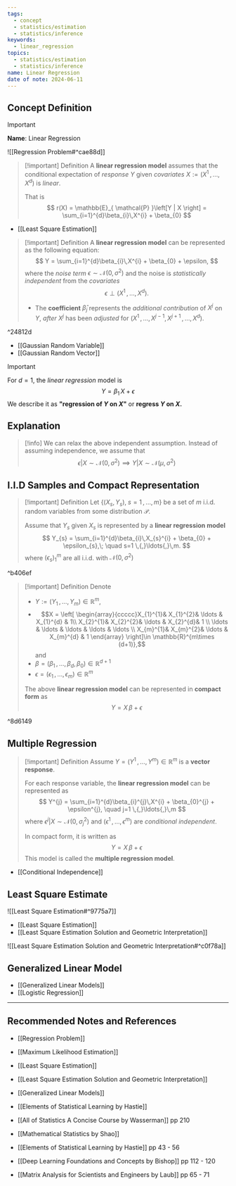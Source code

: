 ```yaml
---
tags:
  - concept
  - statistics/estimation
  - statistics/inference
keywords:
  - linear_regression
topics:
  - statistics/estimation
  - statistics/inference
name: Linear Regression
date of note: 2024-06-11
---
```


## Concept Definition

>[!important]
>**Name**: Linear Regression

![[Regression Problem#^cae88d]]


>[!important] Definition
>A **linear regression model** assumes that the conditional expectation of *response* $Y$ given *covariates* $X := (X^1 \,{,}\ldots{,}\,X^{d})$ is *linear*. 
>
>That is
>$$
> r(X) = \mathbb{E}_{ \mathcal{P} }\left[Y | X  \right] = \sum_{i=1}^{d}\beta_{i}\,X^{i} + \beta_{0}
>$$

- [[Least Square Estimation]]

>[!important] Definition
>A **linear regression model** can be represented as the following equation:
>$$
>Y = \sum_{i=1}^{d}\beta_{i}\,X^{i} + \beta_{0} + \epsilon,
>$$
>where the *noise term* $\epsilon \sim \mathcal{N}(0, \sigma^2)$ and the noise is *statistically independent* from the *covariates* $$\epsilon \perp (X^1 \,{,}\ldots{,}\,X^{d}).$$
>- The **coefficient** $\hat{\beta}_{j}$ represents the *additional contribution* of $X^{j}$ on $Y$, *after* $X^{j}$ has been *adjusted* for $(X^1 \,{,}\ldots{,}\,X^{j-1}, X^{j+1} \,{,}\ldots{,}\,X^{d}).$

^24812d

- [[Gaussian Random Variable]]
- [[Gaussian Random Vector]]

>[!important]
>For $d=1$, the *linear regression* model is 
>$$
>Y = \beta_{1}\,X  + \epsilon
>$$
>We describe it as **"regression of $Y$ on $X$"** or **regress $Y$ on $X$.**


## Explanation

>[!info]
>We can relax the above independent assumption. Instead of assuming independence, we assume that 
>$$
>\epsilon |X \sim \mathcal{N}(0, \sigma^2) \implies Y|X \sim \mathcal{N}(\mu, \sigma^2)
>$$

## I.I.D Samples and Compact Representation

>[!important] Definition
>Let $\left\{ (X_{s}, Y_{s}),\; s=1\,{,}\ldots{,}\,m \right\}$ be a set of $m$ i.i.d. random variables from some distribution $\mathcal{P}$. 
>
>Assume that $Y_{s}$ given $X_{s}$ is represented by a **linear regression model**
>$$
>Y_{s} = \sum_{i=1}^{d}\beta_{i}\,X_{s}^{i} + \beta_{0} + \epsilon_{s},\; \quad s=1 \,{,}\ldots{,}\,m.
>$$
>where $(\epsilon_{s})_{1}^{m}$ are all i.i.d. with $\mathcal{N}(0,\sigma^2)$

^b406ef

>[!important] Definition
>Denote 
>- $Y := (Y_{1} \,{,}\ldots{,}\,Y_{m})\in \mathbb{R}^{m}$,  
>- $$X = \left[ \begin{array}{ccccc}X_{1}^{1}& X_{1}^{2}& \ldots & X_{1}^{d} & 1\\ X_{2}^{1}& X_{2}^{2}& \ldots & X_{2}^{d}& 1 \\ \ldots & \ldots & \ldots & \ldots & \ldots \\ X_{m}^{1}& X_{m}^{2}& \ldots & X_{m}^{d} & 1  \end{array} \right]\in \mathbb{R}^{m\times (d+1)},$$ and 
>- $\beta = (\beta_{1} \,{,}\ldots{,}\,\beta_{d}, \beta_{0})\in \mathbb{R}^{d+1}$
>- $\epsilon = (\epsilon_{1} \,{,}\ldots{,}\,\epsilon_{m})\in \mathbb{R}^{m}$
>
>The above **linear regression model** can be represented in **compact form** as
>$$
>Y = X\,\beta + \epsilon
>$$

^8d6149

## Multiple Regression

>[!important] Definition
>Assume $Y =(Y^1 \,{,}\ldots{,}\,Y^m)\in \mathbb{R}^m$ is a **vector response**.
>
 >For each response variable, the **linear regression model** can be represented as 
>$$
>Y^{j} = \sum_{i=1}^{d}\beta_{i}^{j}\,X^{i} + \beta_{0}^{j} + \epsilon^{j}, \quad j=1 \,{,}\ldots{,}\,m
>$$ 
>where $\epsilon^j | X \sim \mathcal{N}(0, \sigma_{j}^2)$ and $(\epsilon^1 \,{,}\ldots{,}\,\epsilon^{m})$ are *conditional independent*. 
>
>In compact form, it is written as
>$$
>Y = X\,\beta + \epsilon
>$$
>This model is called the **multiple regression model**.

- [[Conditional Independence]]

## Least Square Estimate

![[Least Square Estimation#^9775a7]]

- [[Least Square Estimation]]
- [[Least Square Estimation Solution and Geometric Interpretation]]

![[Least Square Estimation Solution and Geometric Interpretation#^c0f78a]]


## Generalized Linear Model

- [[Generalized Linear Models]]
- [[Logistic Regression]]



-----------
##  Recommended Notes and References

- [[Regression Problem]]
- [[Maximum Likelihood Estimation]]
- [[Least Square Estimation]]
- [[Least Square Estimation Solution and Geometric Interpretation]]
- [[Generalized Linear Models]]



- [[Elements of Statistical Learning by Hastie]]
- [[All of Statistics A Concise Course by Wasserman]] pp 210 
- [[Mathematical Statistics by Shao]] 
- [[Elements of Statistical Learning by Hastie]] pp 43 - 56
- [[Deep Learning Foundations and Concepts by Bishop]] pp 112 - 120
- [[Matrix Analysis for Scientists and Engineers by Laub]] pp 65 - 71